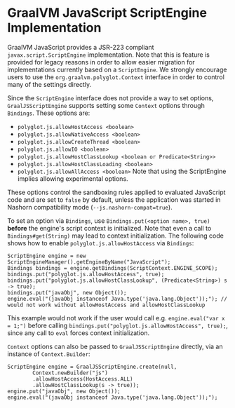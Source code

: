 # GraalVM JavaScript ScriptEngine Implementation

GraalVM JavaScript provides a JSR-223 compliant `javax.script.ScriptEngine` implementation.
Note that this is feature is provided for legacy reasons in order to allow easier migration for implementations currently based on a `ScriptEngine`.
We strongly encourage users to use the `org.graalvm.polyglot.Context` interface in order to control many of the settings directly.

Since the  `ScriptEngine` interface does not provide a way to set options, `GraalJSScriptEngine` supports setting some `Context` options
through `Bindings`. These options are:
* `polyglot.js.allowHostAccess <boolean>`
* `polyglot.js.allowNativeAccess <boolean>`
* `polyglot.js.allowCreateThread <boolean>`
* `polyglot.js.allowIO <boolean>`
* `polyglot.js.allowHostClassLookup <boolean or Predicate<String>>`
* `polyglot.js.allowHostClassLoading <boolean>`
* `polyglot.js.allowAllAccess <boolean>`
Note that using the ScriptEngine implies allowing experimental options.

These options control the sandboxing rules applied to evaluated JavaScript code and are set to `false` by default, unless the application was
started in Nashorn compatibility mode (`--js.nashorn-compat=true`).

To set an option via `Bindings`, use `Bindings.put(<option name>, true)` **before** the engine's script context is initialized. Note that
even a call to `Bindings#get(String)` may lead to context initialization.
The following code shows how to enable `polyglot.js.allowHostAccess` via `Bindings`:
```
ScriptEngine engine = new ScriptEngineManager().getEngineByName("JavaScript");
Bindings bindings = engine.getBindings(ScriptContext.ENGINE_SCOPE);
bindings.put("polyglot.js.allowHostAccess", true);
bindings.put("polyglot.js.allowHostClassLookup", (Predicate<String>) s -> true);
bindings.put("javaObj", new Object());
engine.eval("(javaObj instanceof Java.type('java.lang.Object'));"); // would not work without allowHostAccess and allowHostClassLookup
```
This example would not work if the user would call e.g. `engine.eval("var x = 1;")` before calling `bindings.put("polyglot.js.allowHostAccess", true);`, since
any call to `eval` forces context initialization.

`Context` options can also be passed to `GraalJSScriptEngine` directly, via an instance of `Context.Builder`:
```
ScriptEngine engine = GraalJSScriptEngine.create(null,
        Context.newBuilder("js")
        .allowHostAccess(HostAccess.ALL)
        .allowHostClassLookup(s -> true));
engine.put("javaObj", new Object());
engine.eval("(javaObj instanceof Java.type('java.lang.Object'));");
```
